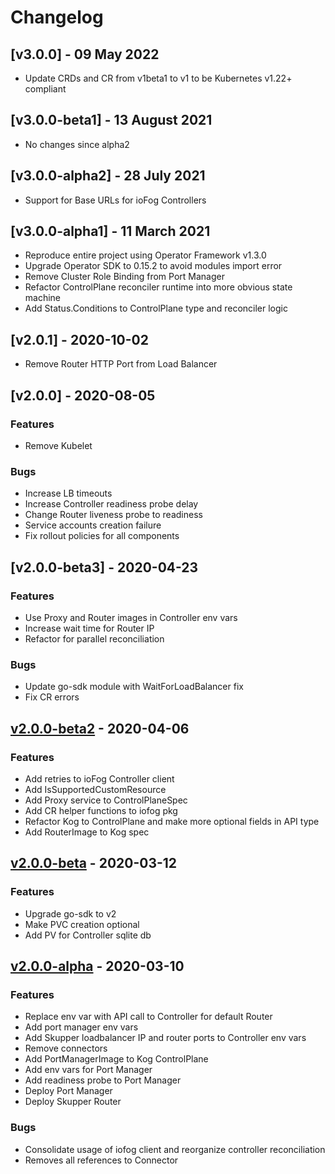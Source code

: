 # Changelog

## [v3.0.0] - 09 May 2022

* Update CRDs and CR from v1beta1 to v1 to be Kubernetes v1.22+ compliant

## [v3.0.0-beta1] - 13 August 2021

* No changes since alpha2

## [v3.0.0-alpha2] - 28 July 2021

* Support for Base URLs for ioFog Controllers

## [v3.0.0-alpha1] - 11 March 2021

* Reproduce entire project using Operator Framework v1.3.0
* Upgrade Operator SDK to 0.15.2 to avoid modules import error
* Remove Cluster Role Binding from Port Manager
* Refactor ControlPlane reconciler runtime into more obvious state machine
* Add Status.Conditions to ControlPlane type and reconciler logic

## [v2.0.1] - 2020-10-02

* Remove Router HTTP Port from Load Balancer

## [v2.0.0] - 2020-08-05

### Features

* Remove Kubelet

### Bugs

* Increase LB timeouts
* Increase Controller readiness probe delay
* Change Router liveness probe to readiness
* Service accounts creation failure
* Fix rollout policies for all components

## [v2.0.0-beta3] - 2020-04-23

### Features

* Use Proxy and Router images in Controller env vars
* Increase wait time for Router IP
* Refactor for parallel reconciliation

### Bugs

* Update go-sdk module with WaitForLoadBalancer fix
* Fix CR errors

## [v2.0.0-beta2] - 2020-04-06

### Features

* Add retries to ioFog Controller client
* Add IsSupportedCustomResource
* Add Proxy service to ControlPlaneSpec
* Add CR helper functions to iofog pkg
* Refactor Kog to ControlPlane and make more optional fields in API type
* Add RouterImage to Kog spec

## [v2.0.0-beta] - 2020-03-12

### Features

* Upgrade go-sdk to v2
* Make PVC creation optional
* Add PV for Controller sqlite db

## [v2.0.0-alpha] - 2020-03-10

### Features

* Replace env var with API call to Controller for default Router
* Add port manager env vars
* Add Skupper loadbalancer IP and router ports to Controller env vars
* Remove connectors
* Add PortManagerImage to Kog ControlPlane
* Add env vars for Port Manager
* Add readiness probe to Port Manager
* Deploy Port Manager
* Deploy Skupper Router

### Bugs

* Consolidate usage of iofog client and reorganize controller reconciliation
* Removes all references to Connector
  
[Unreleased]: https://github.com/eclipse-iofog/iofog-operator/compare/v2.0.0-beta3..HEAD
[v2.0.0-beta2]: https://github.com/eclipse-iofog/iofog-operator/compare/v2.0.0-beta2..v2.0.0-beta3
[v2.0.0-beta2]: https://github.com/eclipse-iofog/iofog-operator/compare/v2.0.0-beta..v2.0.0-beta2
[v2.0.0-beta]: https://github.com/eclipse-iofog/iofog-operator/compare/v2.0.0-alpha..v2.0.0-beta
[v2.0.0-alpha]: https://github.com/eclipse-iofog/iofog-operator/tree/v2.0.0-alpha